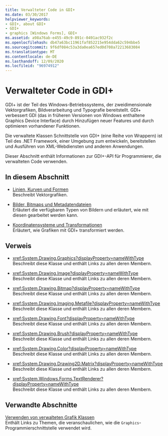 ```yaml
---
title: Verwalteter Code in GDI+
ms.date: 03/30/2017
helpviewer_keywords:
- GDI+, about GDI+
- GDI+
- graphics [Windows Forms], GDI+
ms.assetid: a98a76ab-e455-49c9-891c-0491ac932f2c
ms.openlocfilehash: db47a63bc11961faf852215e954dda62c594bbe5
ms.sourcegitcommit: 9f6df084c53a3da0ea657ed0d708a72213683084
ms.translationtype: MT
ms.contentlocale: de-DE
ms.lasthandoff: 12/09/2020
ms.locfileid: "96974912"
---
```

# <a name="about-gdi-managed-code"></a>Verwalteter Code in GDI+

GDI+ ist der Teil des Windows-Betriebssystems, der zweidimensionale Vektorgrafiken, Bildverarbeitung und Typografie bereitstellt. GDI+ verbessert GDI (das in früheren Versionen von Windows enthaltene Graphics Device Interface) durch Hinzufügen neuer Features und durch optimieren vorhandener Funktionen.

Die verwaltete Klassen Schnittstelle von GDI+ (eine Reihe von Wrappern) ist Teil des .NET Framework, einer Umgebung zum entwickeln, bereitstellen und Ausführen von XML-Webdiensten und anderen Anwendungen.

Dieser Abschnitt enthält Informationen zur GDI+-API für Programmierer, die verwalteten Code verwenden.

## <a name="in-this-section"></a>In diesem Abschnitt

- [Linien, Kurven und Formen](lines-curves-and-shapes.md)  
 Beschreibt Vektorgrafiken.

- [Bilder, Bitmaps und Metadatendateien](images-bitmaps-and-metafiles.md)  
 Erläutert die verfügbaren Typen von Bildern und erläutert, wie mit diesen gearbeitet werden kann.

- [Koordinatensysteme und Transformationen](coordinate-systems-and-transformations.md)  
 Erläutert, wie Grafiken mit GDI+ transformiert werden.

## <a name="reference"></a>Verweis

- <xref:System.Drawing.Graphics?displayProperty=nameWithType>  
 Beschreibt diese Klasse und enthält Links zu allen deren Membern.

- <xref:System.Drawing.Image?displayProperty=nameWithType>  
 Beschreibt diese Klasse und enthält Links zu allen deren Membern.

- <xref:System.Drawing.Bitmap?displayProperty=nameWithType>  
 Beschreibt diese Klasse und enthält Links zu allen deren Membern.
  
- <xref:System.Drawing.Imaging.Metafile?displayProperty=nameWithType>  
 Beschreibt diese Klasse und enthält Links zu allen deren Membern.

- <xref:System.Drawing.Font?displayProperty=nameWithType>  
 Beschreibt diese Klasse und enthält Links zu allen deren Membern.

- <xref:System.Drawing.Brush?displayProperty=nameWithType>  
 Beschreibt diese Klasse und enthält Links zu allen deren Membern.

- <xref:System.Drawing.Color?displayProperty=nameWithType>  
 Beschreibt diese Klasse und enthält Links zu allen deren Membern.

- <xref:System.Drawing.Drawing2D.Matrix?displayProperty=nameWithType>  
 Beschreibt diese Klasse und enthält Links zu allen deren Membern.

- <xref:System.Windows.Forms.TextRenderer?displayProperty=nameWithType>  
 Beschreibt diese Klasse und enthält Links zu allen deren Membern.

## <a name="related-sections"></a>Verwandte Abschnitte

[Verwenden von verwalteten Grafik Klassen](using-managed-graphics-classes.md)\
Enthält Links zu Themen, die veranschaulichen, wie die `Graphics`-Programmierschnittstelle verwendet wird.
